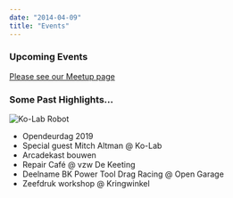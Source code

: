 ```yaml
---
date: "2014-04-09"
title: "Events"
---
```



### Upcoming Events

[Please see our Meetup page](https://www.meetup.com/Ko-Lab-mechelen/)


### Some Past Highlights...
![Ko-Lab Robot](/images/Robot-2-transparant-768x1024.png#floatright)

* Opendeurdag 2019
* Special guest Mitch Altman @ Ko-Lab
* Arcadekast bouwen
* Repair Café  @ vzw De Keeting
* Deelname BK Power Tool Drag Racing @ Open Garage
* Zeefdruk workshop @ Kringwinkel

